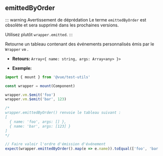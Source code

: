 ## emittedByOrder

::: warning Avertissement de déprédation
Le terme `emittedByOrder` est obsolète et sera supprimé dans les prochaines versions.

Utilisez plutôt `wrapper.emitted`.
:::

Retourne un tableau contenant des événements personnalisés émis par le `Wrapper` `vm` .

- **Retours:** `Array<{ name: string, args: Array<any> }>`

- **Exemple:**

```js
import { mount } from '@vue/test-utils'

const wrapper = mount(Component)

wrapper.vm.$emit('foo')
wrapper.vm.$emit('bar', 123)

/*
wrapper.emittedByOrder() renvoie le tableau suivant :
[
  { name: 'foo', args: [] },
  { name: 'bar', args: [123] }
]
*/

// Faire valoir l'ordre d'émission d'événement
expect(wrapper.emittedByOrder().map(e => e.name)).toEqual(['foo', 'bar'])
```
